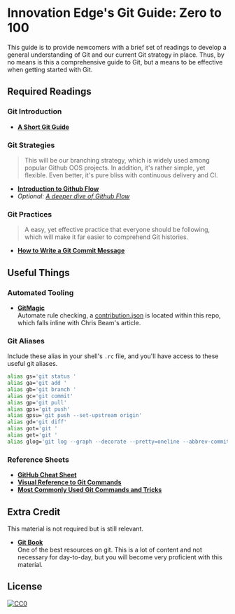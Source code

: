 # Innovation Edge's Git Guide: Zero to 100

This guide is to provide newcomers with a brief set of readings to develop a general understanding of Git and our current Git strategy in place. Thus, by no means is this a comprehensive guide to Git, but a means to be effective when getting started with Git.

## Required Readings
### Git Introduction
- **[A Short Git Guide](http://rogerdudler.github.io/git-guide/)**

### Git Strategies
> This will be our branching strategy, which is widely used among popular Github OOS projects. In addition, it's rather simple, yet flexible. Even better, it's pure bliss with continuous delivery and CI.

- **[Introduction to Github Flow](https://guides.github.com/introduction/flow/)**
- *Optional: [A deeper dive of Github Flow](http://scottchacon.com/2011/08/31/github-flow.html)*

### Git Practices
> A easy, yet effective practice that everyone should be following, which will make it far easier to comprehend Git histories.

- **[How to Write a Git Commit Message](https://chris.beams.io/posts/git-commit/)**

## Useful Things
### Automated Tooling
- **[GitMagic](https://app.gitmagic.io/)**  
Automate rule checking, a [contribution.json](https://github.com/cisco-ie/ie-git-guide/blob/master/contributing.json) is located within this repo, which falls inline with Chris Beam's article.

### Git Aliases
Include these alias in your shell's `.rc` file, and you'll have access to these useful git aliases.

```bash
alias gs='git status '
alias ga='git add '
alias gb='git branch '
alias gc='git commit'
alias gp='git pull'
alias gps='git push'
alias gpsu='git push --set-upstream origin'
alias gd='git diff'
alias got='git '
alias get='git '
alias glog='git log --graph --decorate --pretty=oneline --abbrev-commit --all --date=local'
```

### Reference Sheets
- **[GitHub Cheat Sheet](https://github.com/tiimgreen/github-cheat-sheet)**
- **[Visual Reference to Git Commands](http://marklodato.github.io/visual-git-guide/index-en.html)**
- **[Most Commonly Used Git Commands and Tricks](https://github.com/git-tips/tips)**

## Extra Credit
This material is not required but is still relevant.
- **[Git Book](https://git-scm.com/book/en/v2)**  
One of the best resources on git. This is a lot of content and not necessary for day-to-day, but you will become very proficient with this material.

## License
[![CC0](http://mirrors.creativecommons.org/presskit/buttons/88x31/svg/cc-zero.svg)](https://creativecommons.org/publicdomain/zero/1.0/)
